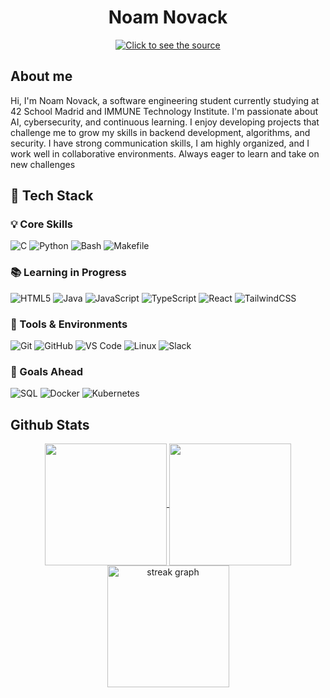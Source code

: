 <h1 align="center">Noam Novack</h1>
<div align="center">
 <a class="link" href="https://github.com/Nouvack/Nouvack/blob/main/header.svg">
  <img class="image" src="header.svg" alt="Click to see the source">
 </a>
</div>
<h2>About me</h2>

Hi, I'm Noam Novack, a software engineering student currently studying at 42 School Madrid and IMMUNE Technology Institute. I'm passionate about AI, cybersecurity, and continuous learning. I enjoy developing projects that challenge me to grow my skills in backend development, algorithms, and security. I have strong communication skills, I am highly organized, and I work well in collaborative environments. Always eager to learn and take on new challenges



## 🧰 Tech Stack

### 💡 Core Skills  
![C](https://img.shields.io/badge/C-2730ED?style=for-the-badge&logo=c&logoColor=white)
![Python](https://img.shields.io/badge/Python-3776AB?style=for-the-badge&logo=python&logoColor=white)
![Bash](https://img.shields.io/badge/Bash-4EAA25?style=for-the-badge&logo=gnubash&logoColor=white)
![Makefile](https://img.shields.io/badge/Makefile-077B5.svg?style=for-the-badge&logo=gnu&logoColor=white)

### 📚 Learning in Progress  
![HTML5](https://img.shields.io/badge/HTML5-E34F26?style=for-the-badge&logo=html5&logoColor=white)
![Java](https://img.shields.io/badge/Java-ED8B00?style=for-the-badge&logo=java&logoColor=white)
![JavaScript](https://img.shields.io/badge/JavaScript-F7DF1E?style=for-the-badge&logo=javascript&logoColor=black)
![TypeScript](https://img.shields.io/badge/TypeScript-007ACC?style=for-the-badge&logo=typescript&logoColor=white)
![React](https://img.shields.io/badge/React-61DAFB?style=for-the-badge&logo=react&logoColor=black)
![TailwindCSS](https://img.shields.io/badge/TailwindCSS-38B2AC?style=for-the-badge&logo=tailwind-css&logoColor=white)

### 🔧 Tools & Environments  
![Git](https://img.shields.io/badge/Git-F05033?style=for-the-badge&logo=git&logoColor=white)
![GitHub](https://img.shields.io/badge/GitHub-181717?style=for-the-badge&logo=github&logoColor=white)
![VS Code](https://img.shields.io/badge/VS%20Code-0078D7?style=for-the-badge&logo=visual-studio-code&logoColor=white)
![Linux](https://img.shields.io/badge/Linux-FCC624?style=for-the-badge&logo=linux&logoColor=black)
![Slack](https://img.shields.io/badge/Slack-4A154B?style=for-the-badge&logo=slack&logoColor=white)

### 🚀 Goals Ahead  
![SQL](https://img.shields.io/badge/SQL-4169E1?style=for-the-badge&logo=postgresql&logoColor=white)
![Docker](https://img.shields.io/badge/Docker-2496ED?style=for-the-badge&logo=docker&logoColor=white)
![Kubernetes](https://img.shields.io/badge/Kubernetes-326CE5?style=for-the-badge&logo=kubernetes&logoColor=white)


<h2>Github Stats</h2>
<p align="center">
    <a href="https://github.com/Nouvack">
      <img height=195 align="center" src="https://github-readme-stats.vercel.app/api/top-langs?username=nouvack&layout=compact&langs_count=8&card_width=320&theme=vue-dark" />
    </a>
    <a href="https://github.com/Nouvack">
      <img height=195 align="center" src="https://github-readme-stats.vercel.app/api?username=nouvack&theme=vue-dark" />
    </a>
    <img height=195 align="center" src="https://github-readme-streak-stats.herokuapp.com/?user=nouvack&theme=vue-dark" alt="streak graph" />
</p>

